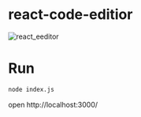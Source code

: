 # react-code-editior

![react_eeditor](https://user-images.githubusercontent.com/6092595/126929608-c400fe99-c22c-488e-b526-c37867afac6b.jpg)

# Run
```sh
node index.js
```
open http://localhost:3000/